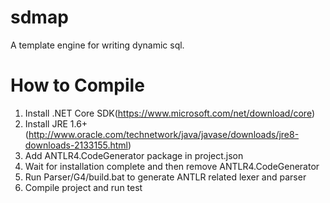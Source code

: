 # sdmap
A template engine for writing dynamic sql.

# How to Compile
1. Install .NET Core SDK(https://www.microsoft.com/net/download/core)
2. Install JRE 1.6+(http://www.oracle.com/technetwork/java/javase/downloads/jre8-downloads-2133155.html)
3. Add ANTLR4.CodeGenerator package in project.json
4. Wait for installation complete and then remove ANTLR4.CodeGenerator
5. Run Parser/G4/build.bat to generate ANTLR related lexer and parser
6. Compile project and run test